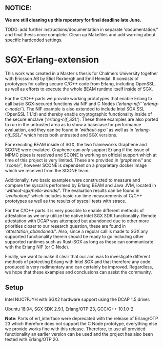 ## NOTICE:
**We are still cleaning up this repostory for final deadline late June.**


TODO: add further instructions/documentation in separate 'documentation/' and final thesis once complete.
Clean up Makefiles and add warning about specific hardcoded settings.

# SGX-Erlang-extension

This work was created in a Master's thesis for Chalmers University together with Ericsson AB by Eliot Roxbergh and Emil Hemdal.
It consists of prototypes for calling secure C/C++ code from Erlang, including OpenSSL, as well as efforts to execute the whole BEAM runtime itself inside of SGX.

For the C/C++ parts we provide working prototypes that enable Erlang to call basic SGX-secured functions via NIF and C Nodes (_'erlang-nif/' 'erlang-c-node/'_).
The NIF example is also extended to include Intel SGX SSL (OpenSSL 1.1.1d) and thereby enable cryptographic functionality inside of the secure enclave (_'erlang-nif_SSL'_).
These three examples are also ported to run in the untrusted area as to show a basecase for performance evaluation, and they can be found in _'without-sgx/'_ as well as in _'erlang-nif\_SSL/'_ which hosts both untrusted and SGX versions.

For executing BEAM inside of SGX, the two frameworks Graphene and SCONE were evaluted. Graphene can _only_ support Erlang if the issue of MPMC pipes is resolved and SCONE is working on official support which at time of this project is very limited. These are provided in _'graphene/'_ and _'scone/'_, however SCONE is dependent on a proprietary docker image which we received from the SCONE team.

Additionally, two basic examples were constructed to measure and compare the syscalls performed by Erlang BEAM and Java JVM, located in _'without-sgx/hello-worlds/'_.
The evaluation results can be found in _'evaluation/'_ which includes basic run time measurements of C/C++ prototypes as well as the results of syscall tests with strace.

For the C/C++ parts it is very possible to enable different methods of attestation as we only utilize the native Intel SGX SDK functionality.
Remote attestation with DCAP was attempted but abandoned due to other more priorities closer to our research question, these are found in _'attestation\_abandoned/'_. Also, since a regular call is made to SGX any supported functionality therein should be ready to go including other supported runtimes such as Rust-SGX as long as these can communicate with the Erlang NIF (or C Node).

Finally, we want to make it clear that our aim was to investigate different methods of protecting Erlang with Intel SGX and that therefore any code produced is very rudimentary and can certainly be improved. Regardless, we hope that these examples and conclusions can assist the community.


## Setup

Intel NUC7PJYH with SGX2 hardware support using the DCAP 1.5 driver.

Ubuntu 18.04, SGX SDK 2.9.1, Erlang/OTP 23, GCC/G++ 10.1.0-2

**Note:** Parts of erl\_interface were deprecated with the release of Erlang/OTP 23 which therefore does not support the C Node prototype, everything else we provide works fine with this release. Therefore, to use all provided functionality an earlier version can be used and the project has also been tested with Erlang/OTP 20.


